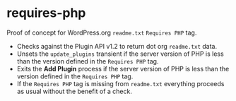 # requires-php

Proof of concept for WordPress.org `readme.txt` `Requires PHP` tag.

- Checks against the Plugin API v1.2 to return dot org `readme.txt` data.
- Unsets the `update_plugins` transient if the server version of PHP is less than the version defined in the `Requires PHP` tag.
- Exits the **Add Plugin** process if the server version of PHP is less than the version defined in the `Requires PHP` tag.
- If the `Requires PHP` tag is missing from `readme.txt` everything proceeds as usual without the benefit of a check.
